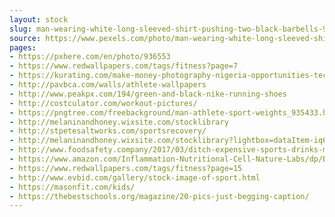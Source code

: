 ```yaml
---
layout: stock
slug: man-wearing-white-long-sleeved-shirt-pushing-two-black-barbells-9806
source: https://www.pexels.com/photo/man-wearing-white-long-sleeved-shirt-pushing-two-black-barbells-9806/
pages:
- https://pxhere.com/en/photo/936553
- https://www.redwallpapers.com/tags/fitness?page=7
- https://kurating.com/make-money-photography-nigeria-opportunities-techniques/
- http://pavbca.com/walls/athlete-wallpapers
- http://www.peakpx.com/194/green-and-black-nike-running-shoes
- http://costculator.com/workout-pictures/
- https://pngtree.com/freebackground/man-athlete-sport-weights_935433.html
- http://melaninandhoney.wixsite.com/stocklibrary
- http://stpetesaltworks.com/sportsrecovery/
- http://melaninandhoney.wixsite.com/stocklibrary?lightbox=dataItem-iq6xk9gx
- http://www.foodsafety.company/2017/03/ditch-expensive-sports-drinks-make-your_13.html
- https://www.amazon.com/Inflammation-Nutritional-Cell-Nature-Labs/dp/B01IAVIU6Q
- https://www.redwallpapers.com/tags/fitness?page=15
- http://www.evbid.com/gallery/stock-image-of-sport.html
- https://masonfit.com/kids/
- https://thebestschools.org/magazine/20-pics-just-begging-caption/
---
```


